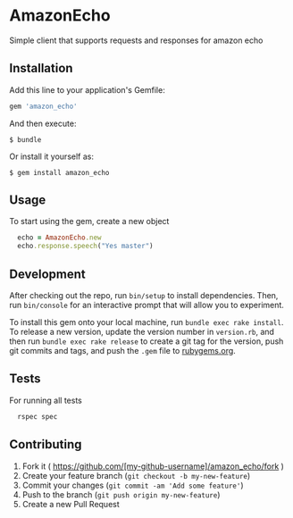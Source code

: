 # AmazonEcho

Simple client that supports requests and responses for amazon echo

## Installation

Add this line to your application's Gemfile:

```ruby
gem 'amazon_echo'
```

And then execute:

    $ bundle

Or install it yourself as:

    $ gem install amazon_echo

## Usage
To start using the gem, create a new object
```ruby
  echo = AmazonEcho.new
  echo.response.speech("Yes master")
```

## Development

After checking out the repo, run `bin/setup` to install dependencies. Then, run `bin/console` for an interactive prompt that will allow you to experiment.

To install this gem onto your local machine, run `bundle exec rake install`. To release a new version, update the version number in `version.rb`, and then run `bundle exec rake release` to create a git tag for the version, push git commits and tags, and push the `.gem` file to [rubygems.org](https://rubygems.org).

## Tests

For running all tests
```ruby
  rspec spec
```

## Contributing

1. Fork it ( https://github.com/[my-github-username]/amazon_echo/fork )
2. Create your feature branch (`git checkout -b my-new-feature`)
3. Commit your changes (`git commit -am 'Add some feature'`)
4. Push to the branch (`git push origin my-new-feature`)
5. Create a new Pull Request
